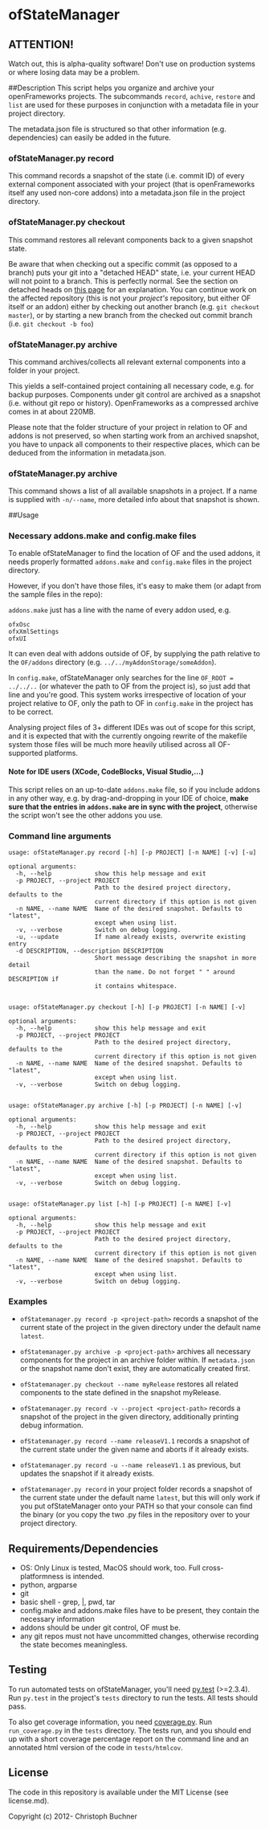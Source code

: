 # ofStateManager

## ATTENTION!
Watch out, this is alpha-quality software!
Don't use on production systems or where losing data may be a problem.

##Description
This script helps you organize and archive your openFrameworks projects.
The subcommands `record`, `achive`, `restore` and `list` are used for these purposes in conjunction with a metadata file in your project directory.

The metadata.json file is structured so that other information (e.g. dependencies) can easily be added in the future.

### ofStateManager.py record
This command records a snapshot of the state (i.e. commit ID) of every external component associated with your project (that is openFrameworks itself any used non-core addons) into a metadata.json file in the project directory.

### ofStateManager.py checkout
This command restores all relevant components back to a given snapshot state.

Be aware that when checking out a specific commit (as opposed to a branch) puts your git into a "detached HEAD" state, i.e. your current HEAD will not point to a branch. This is perfectly normal. See the section on detached heads on [this page](http://git-scm.com/docs/git-checkout) for an explanation.
You can continue work on the affected repository (this is not your *project's* repository, but either OF itself or an addon) either by checking out another branch (e.g. `git checkout master`), or by starting a new branch from the checked out commit branch (i.e. `git checkout -b foo`)

### ofStateManager.py archive
This command archives/collects all relevant external components into a folder in your project.

This yields a self-contained project containing all necessary code, e.g. for backup purposes.
Components under git control are archived as a snapshot (i.e. without git repo or history).
OpenFrameworks as a compressed archive comes in at about 220MB.

Please note that the folder structure of your project in relation to OF and addons is not preserved, so when starting work from an archived snapshot, you have to unpack all components to their respective places, which can be deduced from the information in metadata.json.

### ofStateManager.py archive
This command shows a list of all available snapshots in a project.
If a name is supplied with `-n/--name`, more detailed info about that snapshot is shown.

##Usage

### Necessary addons.make and config.make files
To enable ofStateManager to find the location of OF and the used addons, it needs properly formatted `addons.make` and `config.make` files in the project directory.

However, if you don't have those files, it's easy to make them (or adapt from the sample files in the repo): 

`addons.make` just has a line with the name of every addon used, e.g.

	ofxOsc
	ofxXmlSettings
	ofxUI

It can even deal with addons outside of OF, by supplying the path relative to the `OF/addons` directory (e.g. `../../myAddonStorage/someAddon`).

In `config.make`, ofStateManager only searches for the line `OF_ROOT = ../../..` (or whatever the path to OF from the project is), so just add that line and you're good.
This system works irrespective of location of your project relative to OF, only the path to OF in `config.make` in the project has to be correct.

Analysing project files of 3+ different IDEs was out of scope for this script, and it is expected that with the currently ongoing rewrite of the makefile system those files will be much more heavily utilised across all OF-supported platforms.

#### Note for IDE users (XCode, CodeBlocks, Visual Studio,...)
This script relies on an up-to-date `addons.make` file, so if you include addons in any other way, e.g. by drag-and-dropping in your IDE of choice, **make sure that the entries in `addons.make` are in sync with the project**, otherwise the script won't see the other addons you use.

### Command line arguments
	usage: ofStateManager.py record [-h] [-p PROJECT] [-n NAME] [-v] [-u]

	optional arguments:
	  -h, --help            show this help message and exit
	  -p PROJECT, --project PROJECT
		                    Path to the desired project directory, defaults to the
		                    current directory if this option is not given
	  -n NAME, --name NAME  Name of the desired snapshot. Defaults to "latest",
		                    except when using list.
	  -v, --verbose         Switch on debug logging.
	  -u, --update          If name already exists, overwrite existing entry
	  -d DESCRIPTION, --description DESCRIPTION
		                    Short message describing the snapshot in more detail
		                    than the name. Do not forget " " around DESCRIPTION if
		                    it contains whitespace.
	  

	usage: ofStateManager.py checkout [-h] [-p PROJECT] [-n NAME] [-v]

	optional arguments:
	  -h, --help            show this help message and exit
	  -p PROJECT, --project PROJECT
		                    Path to the desired project directory, defaults to the
		                    current directory if this option is not given
	  -n NAME, --name NAME  Name of the desired snapshot. Defaults to "latest",
		                    except when using list.
	  -v, --verbose         Switch on debug logging.


	usage: ofStateManager.py archive [-h] [-p PROJECT] [-n NAME] [-v]

	optional arguments:
	  -h, --help            show this help message and exit
	  -p PROJECT, --project PROJECT
		                    Path to the desired project directory, defaults to the
		                    current directory if this option is not given
	  -n NAME, --name NAME  Name of the desired snapshot. Defaults to "latest",
		                    except when using list.
	  -v, --verbose         Switch on debug logging.


	usage: ofStateManager.py list [-h] [-p PROJECT] [-n NAME] [-v]

	optional arguments:
	  -h, --help            show this help message and exit
	  -p PROJECT, --project PROJECT
		                    Path to the desired project directory, defaults to the
		                    current directory if this option is not given
	  -n NAME, --name NAME  Name of the desired snapshot. Defaults to "latest",
		                    except when using list.
	  -v, --verbose         Switch on debug logging.


### Examples
* `ofStatemanager.py record -p <project-path>` records a snapshot of the current state of the project in the given directory under the default name `latest`.
* `ofStatemanager.py archive -p <project-path>` archives all necessary components for the project in an archive folder within. If `metadata.json` or the snapshot name don't exist, they are automatically created first.
* `ofStatemanager.py checkout --name myRelease` restores all related components to the state defined in the snapshot myRelease.

* `ofStatemanager.py record -v --project <project-path>` records a snapshot of the project in the given directory, additionally printing debug information.
* `ofStatemanager.py record --name releaseV1.1` records a snapshot of the current state under the given name and aborts if it already exists.
* `ofStatemanager.py record -u --name releaseV1.1` as previous, but updates the snapshot if it already exists.
* `ofStatemanager.py record` in your project folder records a snapshot of the current state under the default name `latest`, but this will only work if you put ofStateManager onto your PATH so that your console can find the binary (or you copy the two .py files in the repository over to your project directory.

## Requirements/Dependencies
* OS: Only Linux is tested, MacOS should work, too. Full cross-platformness is intended.
* python, argparse 
* git
* basic shell - grep, |, pwd, tar
* config.make and addons.make files have to be present, they contain the necessary information
* addons should be under git control, OF must be.
* any git repos must not have uncommitted changes, otherwise recording the state becomes meaningless.

## Testing

To run automated tests on ofStateManager, you'll need [py.test](http://pytest.org/) (>=2.3.4).
Run `py.test` in the project's `tests` directory to run the tests. All tests should pass.

To also get coverage information, you need [coverage.py](http://nedbatchelder.com/code/coverage/).
Run `run_coverage.py` in the `tests` directory. The tests run, and you should end up with a short coverage percentage report on the command line and an annotated html version of the code in `tests/htmlcov`.

## License
The code in this repository is available under the MIT License (see license.md).

Copyright (c) 2012- Christoph Buchner
